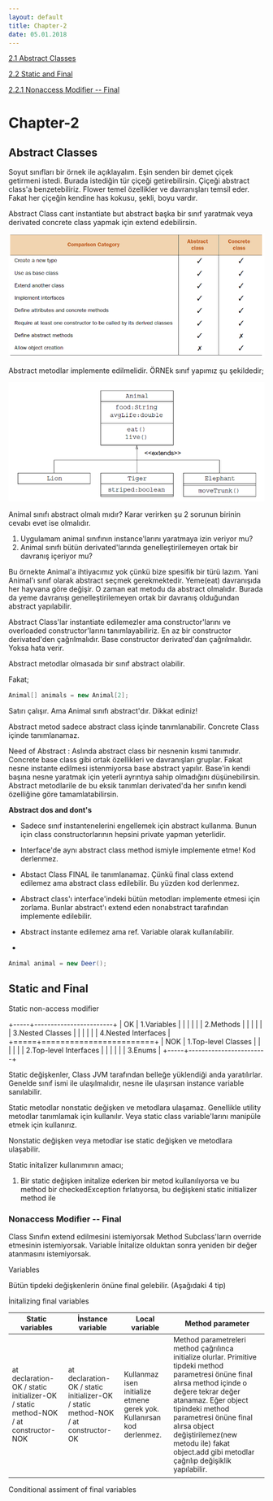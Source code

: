 ```yaml
---
layout: default
title: Chapter-2
date: 05.01.2018
---
```


[2.1 Abstract Classes](#abstract-classes)

[2.2 Static and Final](#static-and-final)

[2.2.1 Nonaccess Modifier -- Final](#nonaccess-modifier-final)

# Chapter-2

## Abstract Classes

Soyut sınıfları bir örnek ile açıklayalım. Eşin senden bir demet çiçek getirmeni istedi. Burada istediğin tür çiçeği getirebilirsin. Çiçeği abstract class'a benzetebiliriz. Flower temel özellikler ve davranışları temsil eder. Fakat her çiçeğin kendine has kokusu, şekli, boyu vardır.

Abstract Class cant instantiate but abstract başka bir sınıf yaratmak veya derivated concrete class yapmak için extend edebilirsin.

![](media/image1-.png)

Abstract metodlar implemente edilmelidir. ÖRNEk sınıf yapımız şu şekildedir;

![](media/image2-.png)



Animal sınıfı abstract olmalı mıdır? Karar verirken şu 2 sorunun birinin cevabı evet ise olmalıdır.

1. Uygulamam animal sınıfının instance'larını yaratmaya izin veriyor mu?
2. Animal sınıfı bütün derivated'larında genelleştirilemeyen ortak bir davranış içeriyor mu?

Bu örnekte Animal'a ihtiyacımız yok çünkü bize spesifik bir türü lazım. Yani Animal'ı sınıf olarak abstract seçmek gerekmektedir. Yeme(eat) davranışıda her hayvana göre değişir. O zaman eat metodu da abstract olmalıdır. Burada da yeme davranışı genelleştirilemeyen ortak bir davranış olduğundan abstract yapılabilir.

Abstract Class'lar instantiate edilemezler ama constructor'larını ve overloaded constructor'larını tanımlayabiliriz. En az bir constructor derivated'den çağrılmalıdır. Base constructor derivated'dan çağrılmalıdır. Yoksa hata verir.

Abstract metodlar olmasada bir sınıf abstract olabilir.

Fakat;

```java
Animal[] animals = new Animal[2];
```

Satırı çalışır. Ama Animal sınıfı abstract'dır. Dikkat ediniz!

Abstract metod sadece abstract class içinde tanımlanabilir. Concrete Class içinde tanımlanamaz.

Need of Abstract : Aslında abstract class bir nesnenin kısmi tanımıdır. Concrete base class gibi ortak özellikleri ve davranışları gruplar. Fakat nesne instante edilmesi istenmiyorsa base abstract yapılır. Base'in kendi başına nesne yaratmak için yeterli ayrıntıya sahip olmadığını düşünebilirsin. Abstract metodlarile de bu eksik tanımları derivated'da her sınıfın kendi özelliğine göre tamamlatabilirsin.

**Abstract dos and dont's**

- Sadece sınıf instantenelerini engellemek için abstract kullanma. Bunun için class constructorlarının hepsini private yapman yeterlidir.

- Interface'de aynı abstract class method ismiyle implemente etme! Kod derlenmez.

- Abstact Class FINAL ile tanımlanamaz. Çünkü final class extend edilemez ama abstract class edilebilir. Bu yüzden kod derlenmez.

- Abstract class'ı interface'indeki bütün metodları implemente etmesi için zorlama. Bunlar abstract'ı extend eden nonabstract tarafından implemente edilebilir.

- Abstract instante edilemez ama ref. Variable olarak kullanılabilir.
- 

```java
Animal animal = new Deer();
```



## Static and Final

Static non-access modifier

+-----+------------------------+
| OK  | 1.Variables            |
|     |                        |
|     | 2.Methods              |
|     |                        |
|     | 3.Nested Classes       |
|     |                        |
|     | 4.Nested Interfaces    |
+=====+========================+
| NOK | 1.Top-level Classes    |
|     |                        |
|     | 2.Top-level Interfaces |
|     |                        |
|     | 3.Enums                |
+-----+------------------------+

Static değişkenler, Class JVM tarafından belleğe yüklendiği anda yaratılırlar. Genelde sınıf ismi ile ulaşılmalıdır, nesne ile ulaşırsan instance variable sanılabilir.

Static metodlar nonstatic değişken ve metodlara ulaşamaz. Genellikle utility metodlar tanımlamak için kullanılır. Veya static class variable'larını manipüle etmek için kullanırız.

Nonstatic değişken veya metodlar ise static değişken ve metodlara ulaşabilir.

Static initalizer kullanımının amacı;

1. Bir static değişken initalize ederken bir metod kullanılıyorsa ve bu method bir checkedException fırlatıyorsa, bu değişkeni static initializer method ile

### Nonaccess Modifier -- Final

  Class      	Sınıfın extend edilmesini istemiyorsak
  Method     	Subclass'ların override etmesinin istemiyorsak.
  Variable   	İnitalize olduktan sonra yeniden bir değer atanmasını istemiyorsak.

Variables

Bütün tipdeki değişkenlerin önüne final gelebilir. (Aşağıdaki 4 tip)

İnitalizing final variables

| **Static variables**                                         | **İnstance variable**                                        | **Local variable**                                           | **Method parameter**                                         |
| ------------------------------------------------------------ | ------------------------------------------------------------ | ------------------------------------------------------------ | ------------------------------------------------------------ |
| at declaration-OK / static initializer-OK / static method-NOK / at constructor-NOK | at declaration-OK / static initializer-OK / static method-NOK / at constructor-OK | Kullanmaz isen initialize etmene gerek yok. Kullanırsan kod derlenmez. | Method parametreleri method çağrılınca initialize olurlar. Primitive tipdeki method parametresi önüne final alırsa method içinde o değere tekrar değer atanamaz. Eğer object tipindeki method parametresi önüne final alırsa object değiştirilemez(new metodu ile) fakat object.add gibi metodlar çağrılıp değişiklik yapılabilir. |
|                                                              |                                                              |                                                              |                                                              |



Conditional assiment of final variables